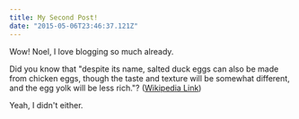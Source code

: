 ```yaml
---
title: My Second Post!
date: "2015-05-06T23:46:37.121Z"
---
```


Wow! Noel, I love blogging so much already.

Did you know that "despite its name, salted duck eggs can also be made from
chicken eggs, though the taste and texture will be somewhat different, and the
egg yolk will be less rich."?
([Wikipedia Link](https://en.wikipedia.org/wiki/Salted_duck_egg))

Yeah, I didn't either.
